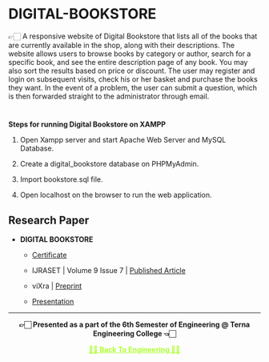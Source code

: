 # DIGITAL-BOOKSTORE
👉🏻 A responsive website of Digital Bookstore that lists all of the books that are currently available in the shop, along with their descriptions. The website allows users to browse books by category or author, search for a specific book, and see the entire description page of any book. You may also sort the results based on price or discount. The user may register and login on subsequent visits, check his or her basket and purchase the books they want. In the event of a problem, the user can submit a question, which is then forwarded straight to the administrator through email.

#

**Steps for running Digital Bookstore on XAMPP**

1. Open Xampp server and start Apache Web Server and MySQL Database. 

2. Create a digital_bookstore database on PHPMyAdmin. 

3. Import bookstore.sql file.

4. Open localhost on the browser to run the web application.

## Research Paper
 
 - **DIGITAL BOOKSTORE**

   - [Certificate](https://github.com/Amey-Thakur/ACHIEVEMENTS/blob/main/Research%20Papers/Digital%20Bookstore/IJRASET36609%20-%20Digital%20Bookstore.pdf)

   - IJRASET | Volume 9 Issue 7 | [Published Article](https://doi.org/10.22214/ijraset.2021.36609) 
 
   - viXra | [Preprint](https://vixra.org/abs/2108.0142)
   
   - [Presentation](https://youtu.be/JuUix8olOC8)

---

<p align="center"> <b> 👉🏻 Presented as a part of the 6th Semester of Engineering @ Terna Engineering College 👈🏻 <b> </p>
 
<p align="center"><a href='https://github.com/Amey-Thakur/ACHIEVEMENTS#engineering', style='color: greenyellow;'> ✌🏻 Back To Engineering ✌🏻</p>
